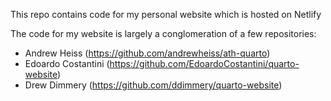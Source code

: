 This repo contains code for my personal website which is hosted on Netlify

The code for my website is largely a conglomeration of a few repositories:
- Andrew Heiss (https://github.com/andrewheiss/ath-quarto)
- Edoardo Costantini (https://github.com/EdoardoCostantini/quarto-website)
- Drew Dimmery (https://github.com/ddimmery/quarto-website)
